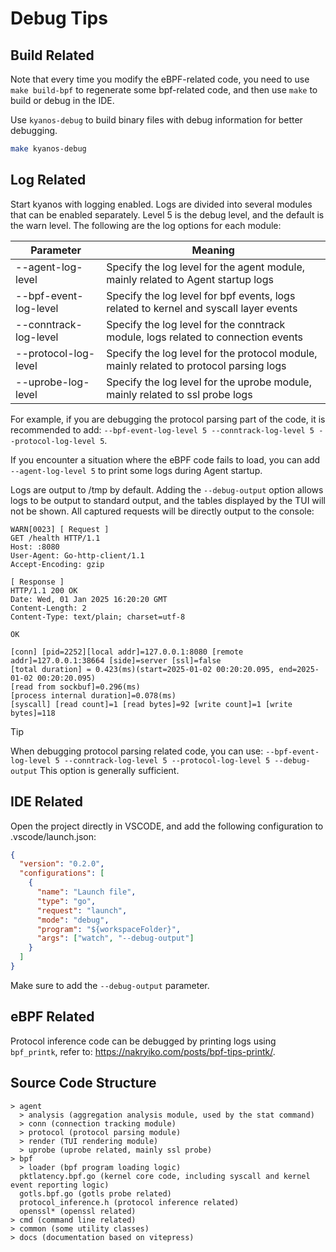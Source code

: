 # Debug Tips

## Build Related

Note that every time you modify the eBPF-related code, you need to use
`make build-bpf` to regenerate some bpf-related code, and then use `make` to
build or debug in the IDE.

Use `kyanos-debug` to build binary files with debug information for better
debugging.

```sh
make kyanos-debug
```

## Log Related

Start kyanos with logging enabled. Logs are divided into several modules that
can be enabled separately. Level 5 is the debug level, and the default is the
warn level. The following are the log options for each module:

| Parameter             | Meaning                                                                                |
| --------------------- | -------------------------------------------------------------------------------------- |
| --agent-log-level     | Specify the log level for the agent module, mainly related to Agent startup logs       |
| --bpf-event-log-level | Specify the log level for bpf events, logs related to kernel and syscall layer events  |
| --conntrack-log-level | Specify the log level for the conntrack module, logs related to connection events      |
| --protocol-log-level  | Specify the log level for the protocol module, mainly related to protocol parsing logs |
| --uprobe-log-level    | Specify the log level for the uprobe module, mainly related to ssl probe logs          |

For example, if you are debugging the protocol parsing part of the code, it is
recommended to add:
`--bpf-event-log-level 5 --conntrack-log-level 5 --protocol-log-level 5`.

If you encounter a situation where the eBPF code fails to load, you can add
`--agent-log-level 5` to print some logs during Agent startup.

Logs are output to /tmp by default. Adding the `--debug-output` option allows
logs to be output to standard output, and the tables displayed by the TUI will
not be shown. All captured requests will be directly output to the console:

```
WARN[0023] [ Request ]
GET /health HTTP/1.1
Host: :8080
User-Agent: Go-http-client/1.1
Accept-Encoding: gzip

[ Response ]
HTTP/1.1 200 OK
Date: Wed, 01 Jan 2025 16:20:20 GMT
Content-Length: 2
Content-Type: text/plain; charset=utf-8

OK

[conn] [pid=2252][local addr]=127.0.0.1:8080 [remote addr]=127.0.0.1:38664 [side]=server [ssl]=false
[total duration] = 0.423(ms)(start=2025-01-02 00:20:20.095, end=2025-01-02 00:20:20.095)
[read from sockbuf]=0.296(ms)
[process internal duration]=0.078(ms)
[syscall] [read count]=1 [read bytes]=92 [write count]=1 [write bytes]=118
```

> [!TIP]
>
> When debugging protocol parsing related code, you can use:
> `--bpf-event-log-level 5 --conntrack-log-level 5 --protocol-log-level 5 --debug-output`
> This option is generally sufficient.

## IDE Related

Open the project directly in VSCODE, and add the following configuration to
.vscode/launch.json:

```json
{
  "version": "0.2.0",
  "configurations": [
    {
      "name": "Launch file",
      "type": "go",
      "request": "launch",
      "mode": "debug",
      "program": "${workspaceFolder}",
      "args": ["watch", "--debug-output"]
    }
  ]
}
```

Make sure to add the `--debug-output` parameter.

## eBPF Related

Protocol inference code can be debugged by printing logs using `bpf_printk`,
refer to: https://nakryiko.com/posts/bpf-tips-printk/.

## Source Code Structure

```
> agent
  > analysis (aggregation analysis module, used by the stat command)
  > conn (connection tracking module)
  > protocol (protocol parsing module)
  > render (TUI rendering module)
  > uprobe (uprobe related, mainly ssl probe)
> bpf
  > loader (bpf program loading logic)
  pktlatency.bpf.go (kernel core code, including syscall and kernel event reporting logic)
  gotls.bpf.go (gotls probe related)
  protocol_inference.h (protocol inference related)
  openssl* (openssl related)
> cmd (command line related)
> common (some utility classes)
> docs (documentation based on vitepress)
```
